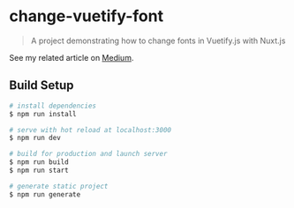 # change-vuetify-font

> A project demonstrating how to change fonts in Vuetify.js with Nuxt.js

See my related article on [Medium](https://medium.com/untitled-factory/changing-default-font-in-vuetify-js-and-nuxt-js-3894e726ff10).

## Build Setup

``` bash
# install dependencies
$ npm run install

# serve with hot reload at localhost:3000
$ npm run dev

# build for production and launch server
$ npm run build
$ npm run start

# generate static project
$ npm run generate
```
